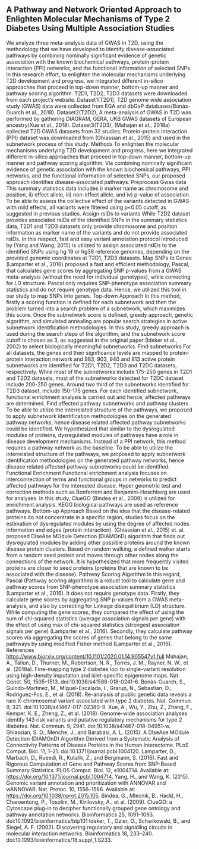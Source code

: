 ## A Pathway and Network Oriented Approach to Enlighten Molecular Mechanisms of Type 2 Diabetes Using Multiple Association Studies

We analyze three meta-analysis data of GWAS in T2D, using the methodology that we have developed to identify disease-associated pathways by combining nominally significant evidence of genetic association with the known biochemical pathways, protein-protein interaction (PPI) networks, and the functional information of selected SNPs. In this research effort, to enlighten the molecular mechanisms underlying T2D development and progress, we integrated different in-silico approaches that proceed in top-down manner, bottom-up manner and pathway scoring algorithm.
T2D1, T2D2, T2D3 datasets were downloaded from each project’s website. Dataset1(T2D1), T2D genome wide association study (GWAS) data were collected from EGA and dbGaP databases(Bonàs-Guarch et al., 2018). Dataset2(T2D2), A meta-analysis of GWAS in T2D was performed by gathering DIAGRAM, GERA, UKB GWAS datasets of European ancestry(Xue et al., 2018). Dataset3(T2D3), (Mahajan et al., 2018a) collected T2D GWAS datasets from 32 studies.
Protein-protein interaction (PPI) dataset was downloaded from (Ghiassian et al., 2015) and used in the subnetwork process of this study. 
Methods
To enlighten the molecular mechanisms underlying T2D development and progress, here we integrated different in-silico approaches that proceed in top-down manner, bottom-up manner and pathway scoring algorithm. Via combining nominally significant evidence of genetic association with the known biochemical pathways, PPI networks, and the functional information of selected SNPs, our proposed approach identifies disease-associated pathways.
Preprocess Gwas data
This summary statistics data includes i) marker name as chromosome and position, ii) effect allele, iii) non-effect allele, and iv) p-value of association. To be able to assess the collective effect of the variants detected in GWAS with mild effects, all variants were filtered using p<0.05 cutoff, as suggested in previous studies.
Assign rsIDs to variants
While T2D2 dataset provides associated rsIDs of the identified SNPs in the summary statistics data, T2D1 and T2D3 datasets only provide chromosome and position information as marker name of the variants and do not provide associated rsIDs. In this respect, fast and easy variant annotation protocol introduced by (Yang and Wang, 2015) is utilized to assign associated rsIDs to the identified SNPs using hg 19 or hg38 reference genomes, depending on the provided genomic coordinates at T2D1, T2D3 datasets. 
Map SNPs to Genes
	(Lamparter et al., 2016) proposed a fast and efficient methodology, Pascal, that calculates gene scores by aggregating SNP p-values from a GWAS meta-analysis (without the need for individual genotypes), while correcting for LD structure. Pascal only requires SNP-phenotype association summary statistics and do not require genotype data. Hence, we utilized this tool in our study to map SNPs into genes. 
Top-down Approach
In this method, firstly a scoring function is defined for each subnetwork and then the problem turned into a search problem of a subnetwork, which maximizes this score. Once the subnetwork score is defined, greedy approach, genetic algorithm, and simulated annealing are popular search strategies in active subnetwork identification methodologies. In this study, greedy approach is used during the search steps of the algorithm, and the subnetwork score cutoff is chosen as 3, as suggested in the original paper (Ideker et al., 2002) to select biologically meaningful subnetworks.
Find subnetworks
For all datasets, the genes and their significance levels are mapped to protein-protein interaction network and 983, 903, 940 and 813 active protein subnetworks are identified for T2D1, T2D2, T2D3 and T2DC datasets, respectively. While most of the subnetworks include 175-250 genes in T2D1 and T2D2 datasets, most of the subnetworks detected for T2DC dataset include 200-250 genes. Around two third of the subnetworks identified for T2D3 dataset, include 150-175 genes. For each identified subnetwork, functional enrichment analysis is carried out and hence, affected pathways are determined.
Find affected pathway subnetworks and pathway clusters
To be able to utilize the interrelated structure of the pathways, we proposed to apply subnetwork identification methodologies on the generated pathway networks, hence disease related affected pathway subnetworks could be identified. We hypothesized that similar to the dysregulated modules of proteins, dysregulated modules of pathways have a role in disease development mechanisms. Instead of a PPI network, this method requires a pathway network as the baseline. To be able to utilize the interrelated structure of the pathways, we proposed to apply subnetwork identification methodologies on the generated pathway networks, hence disease related affected pathway subnetworks could be identified.
Functional Enrichment
Functional enrichment analysis focuses on interconnection of terms and functional groups in networks to predict affected pathways for the interested disease. Hyper geometric test and correction methods such as Bonferroni and Benjamini-Hoschberg are used for analyses. In this study, ClueGO (Bindea et al., 2009) is utilized for enrichment analysis. KEGG biological pathways are used as reference pathways.
Bottom-up Approach 
Based on the idea that the disease-related proteins do not concentrate in a specific region, studies focus on the estimation of dysregulated modules by using the degree of affected nodes information and edges (protein interaction). (Ghiassian et al., 2015) et. al. proposed DIseAse MOdule Detection (DIAMOnD) algorithm that finds out dysregulated modules by adding other possible proteins around the known disease protein clusters. Based on random walking, a defined walker starts from a random seed protein and moves through other nodes along the connections of the network. It is hypothesized that more frequently visited proteins are closer to seed proteins (proteins that are known to be associated with the disease).
Pathway Scoring Algorithm
In this regard, Pascal (Pathway scoring algorithm) is a robust tool to calculate gene and pathway scores from SNP-phenotype association summary statistics (Lamparter et al., 2016). It does not require genotype data. Firstly, they calculate gene scores by aggregating SNP p-values from a GWAS meta-analysis, and also by correcting for Linkage disequilibrium (LD) structure. While computing the gene scores, they compared the effect of using the sum of chi-squared statistics (average association signals per gene) with the effect of using max of chi-squared statistics (strongest association signals per gene) (Lamparter et al., 2016). Secondly, they calculate pathway scores via aggregating the scores of genes that belong to the same pathways by using modified Fisher method (Lamparter et al., 2016).
References 
https://www.biorxiv.org/content/10.1101/2020.01.14.905547v1.full
Mahajan, A., Taliun, D., Thurner, M., Robertson, N. R., Torres, J. M., Rayner, N. W., et al. (2018a). Fine-mapping type 2 diabetes loci to single-variant resolution using high-density imputation and islet-specific epigenome maps. Nat. Genet. 50, 1505–1513. doi:10.1038/s41588-018-0241-6.
Bonàs-Guarch, S., Guindo-Martínez, M., Miguel-Escalada, I., Grarup, N., Sebastian, D., Rodriguez-Fos, E., et al. (2018). Re-analysis of public genetic data reveals a rare X-chromosomal variant associated with type 2 diabetes. Nat. Commun. 9, 321. doi:10.1038/s41467-017-02380-9.
Xue, A., Wu, Y., Zhu, Z., Zhang, F., Kemper, K. E., Zheng, Z., et al. (2018). Genome-wide association analyses identify 143 risk variants and putative regulatory mechanisms for type 2 diabetes. Nat. Commun. 9, 2941. doi:10.1038/s41467-018-04951-w.
Ghiassian, S. D., Menche, J., and Barabási, A. L. (2015). A DIseAse MOdule Detection (DIAMOnD) Algorithm Derived from a Systematic Analysis of Connectivity Patterns of Disease Proteins in the Human Interactome. PLoS Comput. Biol. 11, 1–21. doi:10.1371/journal.pcbi.1004120.
Lamparter, D., Marbach, D., Rueedi, R., Kutalik, Z., and Bergmann, S. (2016). Fast and Rigorous Computation of Gene and Pathway Scores from SNP-Based Summary Statistics. PLOS Comput. Biol. 12, e1004714. Available at: https://doi.org/10.1371/journal.pcbi.1004714.
Yang, H., and Wang, K. (2015). Genomic variant annotation and prioritization with ANNOVAR and wANNOVAR. Nat. Protoc. 10, 1556–1566. Available at: https://doi.org/10.1038/nprot.2015.105.
Bindea, G., Mlecnik, B., Hackl, H., Charoentong, P., Tosolini, M., Kirilovsky, A., et al. (2009). ClueGO: a Cytoscape plug-in to decipher functionally grouped gene ontology and pathway annotation networks. Bioinformatics 25, 1091–1093. doi:10.1093/bioinformatics/btp101
Ideker, T., Ozier, O., Schwikowski, B., and Siegel, A. F. (2002). Discovering regulatory and signalling circuits in molecular interaction networks. Bioinformatics 18, 233–240. doi:10.1093/bioinformatics/18.suppl_1.S233.


 
